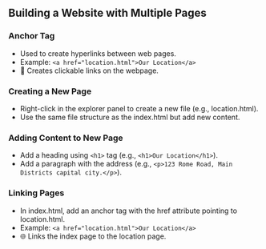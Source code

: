 ## Building a Website with Multiple Pages

### Anchor Tag

- Used to create hyperlinks between web pages.
- Example: `<a href="location.html">Our Location</a>`
- 🔗 Creates clickable links on the webpage.

### Creating a New Page

- Right-click in the explorer panel to create a new file (e.g., location.html).
- Use the same file structure as the index.html but add new content.

### Adding Content to New Page

- Add a heading using `<h1>` tag (e.g., `<h1>Our Location</h1>`).
- Add a paragraph with the address (e.g., `<p>123 Rome Road, Main Districts capital city.</p>`).

### Linking Pages

- In index.html, add an anchor tag with the href attribute pointing to location.html.
- Example: `<a href="location.html">Our Location</a>`
- 🌐 Links the index page to the location page.
